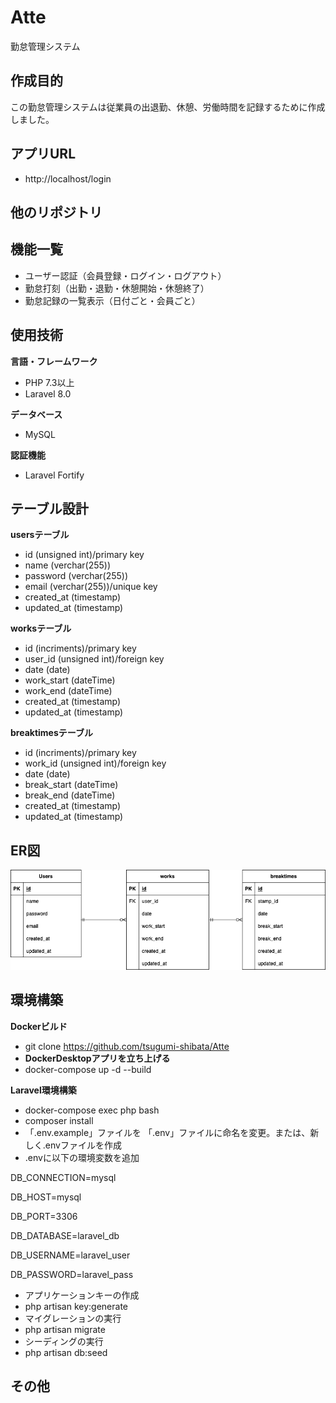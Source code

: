 # Atte
勤怠管理システム

## 作成目的
この勤怠管理システムは従業員の出退勤、休憩、労働時間を記録するために作成しました。

## アプリURL
- http://localhost/login

## 他のリポジトリ

## 機能一覧
- ユーザー認証（会員登録・ログイン・ログアウト）
- 勤怠打刻（出勤・退勤・休憩開始・休憩終了）
- 勤怠記録の一覧表示（日付ごと・会員ごと）


## 使用技術
**言語・フレームワーク**
- PHP 7.3以上
- Laravel 8.0

**データベース**
- MySQL

**認証機能**
- Laravel Fortify

## テーブル設計


**usersテーブル**

- id (unsigned int)/primary key
- name (verchar(255))
- password (verchar(255))
- email (verchar(255))/unique key
- created_at (timestamp)
- updated_at (timestamp)

**worksテーブル**
- id (incriments)/primary key
- user_id (unsigned int)/foreign key
- date (date)
- work_start (dateTime)
- work_end (dateTime)
- created_at (timestamp)
- updated_at (timestamp)

**breaktimesテーブル**
- id (incriments)/primary key
- work_id (unsigned int)/foreign key
- date (date)
- break_start (dateTime)
- break_end (dateTime)
- created_at (timestamp)
- updated_at (timestamp)

## ER図
![ER図](images/atte-er.drawio.png)

## 環境構築
**Dockerビルド**
- git clone https://github.com/tsugumi-shibata/Atte
- **DockerDesktopアプリを立ち上げる**
- docker-compose up -d --build

**Laravel環境構築**

- docker-compose exec php bash
- composer install
- 「.env.example」ファイルを 「.env」ファイルに命名を変更。または、新しく.envファイルを作成
- .envに以下の環境変数を追加


DB_CONNECTION=mysql

DB_HOST=mysql

DB_PORT=3306

DB_DATABASE=laravel_db

DB_USERNAME=laravel_user

DB_PASSWORD=laravel_pass
- アプリケーションキーの作成
- php artisan key:generate
- マイグレーションの実行
- php artisan migrate
- シーディングの実行
- php artisan db:seed

## その他


